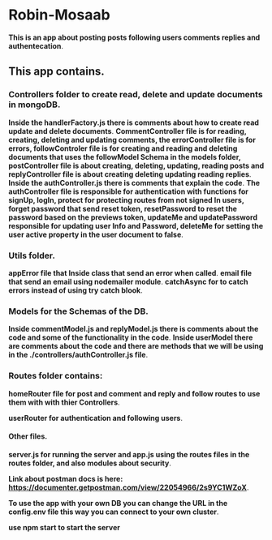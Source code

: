 # Robin-Mosaab
**This is an app about posting posts following users comments replies and authentecation**.
## This app contains.
### Controllers folder to create read, delete and update documents in mongoDB.
**Inside the handlerFactory.js there is comments about how to create read update and delete documents**.
**CommentController file is for reading, creating, deleting and updating comments, the errorController file is for errors, followControler file is for creating and reading and deleting documents that uses the followModel Schema in the models folder, postController file is about creating, deleting, updating, reading posts and replyController file is about creating deleting updating reading replies**.
**Inside the authController.js there is comments that explain the code**.
**The authController file is responsible for authentication with functions for signUp, logIn, protect for protecting routes from not signed In users, forget password that send reset token, resetPassword to reset the password based on the previews token, updateMe and updatePassword responsible for updating user Info and Password, deleteMe for setting the user active property in the user document to false**.
### Utils folder. 
**appError file that Inside  class that send an error when called**.
**email file that send an email using nodemailer module**.
**catchAsync for to catch errors instead of using try catch blook**.
### Models for the Schemas of the DB.
**Inside commentModel.js and replyModel.js there is comments about the code and some of the functionality in the code**.
**Inside userModel there are comments about the code and there are methods that we will be using in the ./controllers/authController.js file**.
### Routes folder contains:
**homeRouter file for post and comment and reply and follow routes to use them with with thier Controllers**.  

**userRouter for authentication and following users**.
#### Other files.
**server.js for running the server and app.js using the routes files in the routes folder, and also modules about security**.  

**Link about postman docs is here:
https://documenter.getpostman.com/view/22054966/2s9YC1WZoX**.  

**To use the app with your own DB you can change the URL in the config.env file this way you can connect to your own cluster**.  

**use npm start to start the server**





